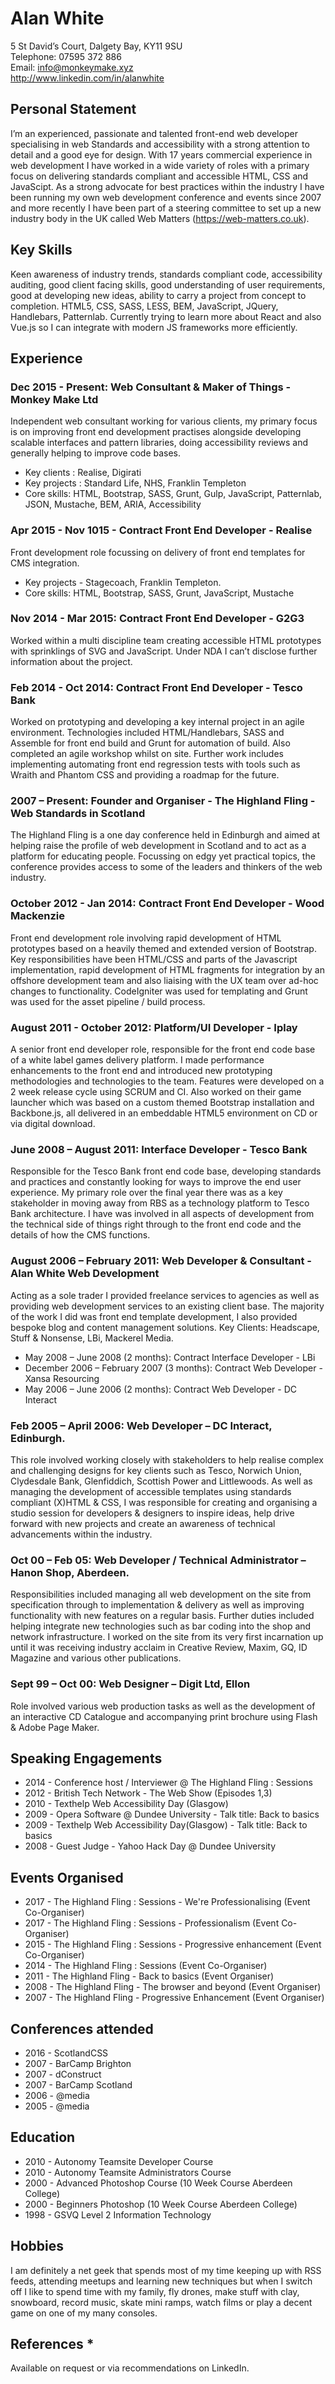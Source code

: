 
# Alan White

5 St David’s Court, Dalgety Bay, KY11 9SU  
Telephone: 07595 372 886  
Email: info@monkeymake.xyz  
http://www.linkedin.com/in/alanwhite  

## Personal Statement
I’m an experienced, passionate and talented front-end web developer specialising in web Standards and accessibility with a strong attention to detail and a good eye for design. With 17 years commercial experience in web development I have worked in a wide variety of roles with a primary focus on delivering standards compliant and accessible HTML, CSS and JavaScipt.  As a strong advocate for best practices within the industry I have been running my own web development conference and events since 2007 and more recently I have been part of a steering committee to set up a new industry body in the UK called Web Matters (https://web-matters.co.uk).

## Key Skills
Keen awareness of industry trends, standards compliant code, accessibility auditing, good client facing skills, good understanding of user requirements, good at developing new ideas, ability to carry a project from concept to completion. HTML5, CSS, SASS, LESS, BEM, JavaScript, JQuery, Handlebars, Patternlab.  Currently trying to learn more about React and also Vue.js so I can integrate with modern JS frameworks more efficiently.

## Experience

### Dec 2015 - Present: Web Consultant & Maker of Things - Monkey Make Ltd

Independent web consultant working for various clients, my primary focus is on improving front end development practises alongside developing scalable interfaces and pattern libraries, doing accessibility reviews and generally helping to improve code bases. 

* Key clients : Realise, Digirati
* Key projects :  Standard Life, NHS, Franklin Templeton
* Core skills: HTML, Bootstrap, SASS, Grunt, Gulp, JavaScript, Patternlab, JSON, Mustache, BEM, ARIA, Accessibility

### Apr 2015 - Nov 1015 - Contract Front End Developer - Realise

Front development role focussing on delivery of front end templates for CMS integration.  

* Key projects - Stagecoach, Franklin Templeton.
* Core skills: HTML, Bootstrap, SASS, Grunt, JavaScript, Mustache

### Nov 2014 - Mar 2015: Contract Front End Developer - G2G3

Worked within a multi discipline team creating accessible HTML prototypes with sprinklings of SVG and JavaScript. Under NDA I can’t disclose further information about the project.

### Feb 2014 - Oct 2014: Contract Front End Developer - Tesco Bank

Worked on prototyping and developing a key internal project in an agile environment.  Technologies included HTML/Handlebars, SASS and Assemble for front end build and Grunt for automation of build.  Also completed an agile workshop whilst on site.  Further work includes implementing automating front end regression tests with tools such as Wraith and Phantom CSS and providing a roadmap for the future.

### 2007 – Present: Founder and Organiser - The Highland Fling - Web Standards in Scotland

The Highland Fling is a one day conference held in Edinburgh and aimed at helping raise the profile of web development in Scotland and to act as a platform for educating people. Focussing on edgy yet practical topics, the conference provides access to some of the leaders and thinkers of the web industry.

### October 2012 - Jan 2014: Contract Front End Developer - Wood Mackenzie

Front end development role involving rapid development of HTML prototypes based on a heavily themed and extended version of Bootstrap.  Key responsibilities have been HTML/CSS and parts of the Javascript implementation, rapid development of HTML fragments for integration by an offshore development team and also liaising with the UX team over ad-hoc changes to functionality. CodeIgniter was used for templating and Grunt was used for the asset pipeline / build process.

### August 2011 - October 2012: Platform/UI Developer - Iplay

A senior front end developer role, responsible for the front end code base of a white label games delivery platform. I made performance enhancements to the front end and introduced new prototyping methodologies and technologies to the team.  Features were developed on a 2 week release cycle using SCRUM and CI.  Also worked on their game launcher which was based on a custom themed Bootstrap installation and Backbone.js, all delivered in an embeddable HTML5 environment on CD or via digital download.

### June 2008 – August 2011: Interface Developer - Tesco Bank
Responsible for the Tesco Bank front end code base, developing standards and practices and constantly looking for ways to improve the end user experience. My primary role over the final year there was as a key stakeholder in moving away from RBS as a technology platform to Tesco Bank architecture. I have was involved in all aspects of development from the technical side of things right through to the front end code and the details of how the CMS functions.

### August 2006 – February 2011: Web Developer & Consultant - Alan White Web Development
Acting as a sole trader I provided freelance services to agencies as well as providing web development services to an existing client base. The majority of the work I did was front end template development, I also provided bespoke blog and content management solutions. Key Clients: Headscape, Stuff & Nonsense, LBi, Mackerel Media.

* May 2008 – June 2008 (2 months): Contract Interface Developer - LBi
* December 2006 – February 2007 (3 months): Contract Web Developer - Xansa Resourcing
* May 2006 – June 2006 (2 months): Contract Web Developer - DC Interact

### Feb 2005 – April 2006: Web Developer – DC Interact, Edinburgh.

This role involved working closely with stakeholders to help realise complex and challenging designs for key clients such as Tesco, Norwich Union, Clydesdale Bank, Glenfiddich, Scottish Power and Littlewoods. As well as managing the development of accessible templates using standards compliant (X)HTML & CSS, I was responsible for creating and organising a studio session for developers & designers to inspire ideas, help drive forward with new projects and create an awareness of technical advancements within the industry.

### Oct 00 – Feb 05: Web Developer / Technical Administrator – Hanon Shop, Aberdeen.
Responsibilities included managing all web development on the site from specification through to implementation & delivery as well as improving functionality with new features on a regular basis. Further duties included helping integrate new technologies such as bar coding into the shop and network infrastructure. I worked on the site from its very first incarnation up until it was receiving industry acclaim in Creative Review, Maxim, GQ, ID Magazine and various other publications.

### Sept 99 – Oct 00: Web Designer – Digit Ltd, Ellon

Role involved various web production tasks as well as the development of an interactive CD Catalogue and accompanying print brochure using Flash & Adobe Page Maker.

## Speaking Engagements

* 2014 - Conference host / Interviewer @ The Highland Fling : Sessions
* 2012 - British Tech Network - The Web Show (Episodes 1,3)
* 2010 - Texthelp Web Accessibility Day (Glasgow)
* 2009 - Opera Software @ Dundee University - Talk title: Back to basics
* 2009 - Texthelp Web Accessibility Day(Glasgow) - Talk title: Back to basics
* 2008 - Guest Judge - Yahoo Hack Day @ Dundee University

## Events Organised

* 2017 - The Highland Fling : Sessions - We're Professionalising (Event Co-Organiser)
* 2017 - The Highland Fling : Sessions - Professionalism (Event Co-Organiser)
* 2015 - The Highland Fling : Sessions - Progressive enhancement (Event Co-Organiser)
* 2014 - The Highland Fling : Sessions (Event Co-Organiser)
* 2011 - The Highland Fling - Back to basics  (Event Organiser)
* 2008 - The Highland Fling - The browser and beyond  (Event Organiser)
* 2007 - The Highland Fling - Progressive Enhancement  (Event Organiser)

## Conferences attended
* 2016 - ScotlandCSS
* 2007 - BarCamp Brighton
* 2007 - dConstruct
* 2007 - BarCamp Scotland
* 2006 - @media
* 2005 - @media

## Education

* 2010 - Autonomy Teamsite Developer Course
* 2010 - Autonomy Teamsite Administrators Course
* 2000 - Advanced Photoshop Course (10 Week Course Aberdeen College)
* 2000 - Beginners Photoshop (10 Week Course Aberdeen College)
* 1998 - GSVQ Level 2 Information Technology

## Hobbies

I am definitely a net geek that spends most of my time keeping up with RSS feeds, attending meetups and learning new techniques but when I switch off I like to spend time with my family, fly drones, make stuff with clay, snowboard, record music, skate mini ramps, watch films or play a decent game on one of my many consoles.

## References  *

Available on request or via recommendations on LinkedIn.


